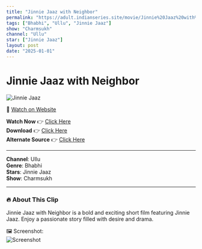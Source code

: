 ```yaml
---
title: "Jinnie Jaaz with Neighbor"
permalink: "https://adult.indianseries.site/movie/Jinnie%20Jaaz%20with%20Neighbor"
tags: ["Bhabhi", "Ullu", "Jinnie Jaaz"]
show: "Charmsukh"
channel: "Ullu"
star: ["Jinnie Jaaz"]
layout: post
date: "2025-01-01"
---
```


# Jinnie Jaaz with Neighbor

![Jinnie Jaaz](https://shorts.desisins.com/wp-content/uploads/2023/10/Jinnie-Jaaz-Neighbor-TellyPlay.com_.jpg)

🔗 [Watch on Website](https://adult.indianseries.site/movie/Jinnie%20Jaaz%20with%20Neighbor)

**Watch Now** 👉 [Click Here](https://adult.indianseries.site/movie/Jinnie%20Jaaz%20with%20Neighbor)  
**Download** 👉 [Click Here](https://adult.indianseries.site/movie/Jinnie%20Jaaz%20with%20Neighbor)  
**Alternate Source** 👉 [Click Here](https://adult.indianseries.site/movie/Jinnie%20Jaaz%20with%20Neighbor)

---

**Channel**: Ullu  
**Genre**: Bhabhi  
**Stars**: Jinnie Jaaz  
**Show**: Charmsukh

---

### 🔥 About This Clip

Jinnie Jaaz with Neighbor is a bold and exciting short film featuring Jinnie Jaaz. Enjoy a passionate story filled with desire and drama.
 
🖼️ Screenshot:  
![Screenshot](https://shorts.desisins.com/wp-content/uploads/2023/10/Jinnie-Jaaz-Neighbor-TellyPlay.com_.jpg)
